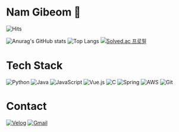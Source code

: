 # Nam Gibeom 🤗
![Hits](https://hits.seeyoufarm.com/api/count/incr/badge.svg?url=https%3A%2F%2Fgithub.com%2FGIVEN53&count_bg=%239C577B&title_bg=%23402B58&icon=github.svg&icon_color=%23E7E7E7&title=hits&edge_flat=false)

![Anurag's GitHub stats](https://github-readme-stats.vercel.app/api?username=GIVEN53&count_private=true&show_icons=true&theme=tokyonight)
![Top Langs](https://github-readme-stats.vercel.app/api/top-langs/?username=GIVEN53&langs_count=8&layout=compact&theme=dracula)
[![Solved.ac
프로필](http://mazassumnida.wtf/api/v2/generate_badge?boj=maagi53)](https://solved.ac/maagi53)

# Tech Stack
![Python](https://img.shields.io/badge/Python-3776AB?&style=flat&logo=Python&logoColor=white)
![Java](https://img.shields.io/badge/Java-007396?&style=flat&logo=Java&logoColor=white)
![JavaScript](https://img.shields.io/badge/JavaScript-F7DF1E?&style=flat&logo=JavaScript&logoColor=white)
![Vue.js](https://img.shields.io/badge/Vue.js-4FC08D?&style=flat&logo=Vue.js&logoColor=white)
![C](https://img.shields.io/badge/C-A8B9CC?&style=flate&logo=C&logoColor=white)
![Spring](https://img.shields.io/badge/Spring-6DB33F?&style=flate&logo=Spring&logoColor=white)
![AWS](https://img.shields.io/badge/AWS-232F3E?&style=flate&logo=Amazon%20AWS&logoColor=white)
![Git](https://img.shields.io/badge/Git-F05032?&style=flate&logo=Git&logoColor=white)

# Contact
[![Velog](https://img.shields.io/badge/Tech%20Blog-20C997?&style=flate&logo=Velog&logoColor=white)](https://velog.io/@given53)
[![Gmail](https://img.shields.io/badge/Gmail-EA4335?&style=flate&logo=Gmail&logoColor=white)](mailto:rest4ucker@gmail.com)
